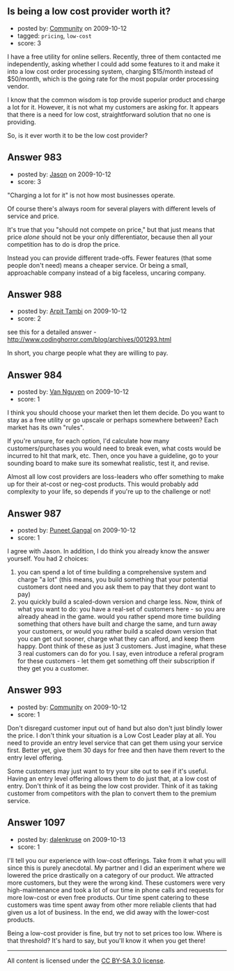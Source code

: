 ## Is being a low cost provider worth it?

- posted by: [Community](https://stackexchange.com/users/-1/-1-community) on 2009-10-12
- tagged: `pricing`, `low-cost`
- score: 3

I have a free utility for online sellers. Recently, three of them contacted me independently, asking whether I could add some features to it and make it into a low cost order processing system, charging $15/month instead of $50/month, which is the going rate for the most popular order processing vendor. 

I know that the common wisdom is top provide superior product and charge a lot for it. However, it is not what my customers are asking for. It appears that there is a need for low cost, straightforward solution that no one is providing.

So, is it ever worth it to be the low cost provider?


## Answer 983

- posted by: [Jason](https://stackexchange.com/users/-1/2-jason) on 2009-10-12
- score: 3

"Charging a lot for it" is not how most businesses operate.

Of course there's always room for several players with different levels of service and price.

It's true that you "should not compete on price," but that just means that price *alone* should not be your only differentiator, because then all your competition has to do is drop the price.

Instead you can provide different trade-offs.  Fewer features (that some people don't need) means a cheaper service.  Or being a small, approachable company instead of a big faceless, uncaring company.


## Answer 988

- posted by: [Arpit Tambi](https://stackexchange.com/users/-1/309-arpit-tambi) on 2009-10-12
- score: 2

see this for a detailed answer - http://www.codinghorror.com/blog/archives/001293.html

In short, you charge people what they are willing to pay.


## Answer 984

- posted by: [Van Nguyen](https://stackexchange.com/users/-1/121-van-nguyen) on 2009-10-12
- score: 1

I think you should choose your market then let them decide.  Do you want to stay as a free utility or go upscale or perhaps somewhere between?  Each market has its own "rules".  

If you're unsure, for each option, I'd calculate how many customers/purchases you would need to break even, what costs would be incurred to hit that mark, etc.  Then, once you have a guideline, go to your sounding board to make sure its somewhat realistic, test it, and revise.  

Almost all low cost providers are loss-leaders who offer something to make up for their at-cost or neg-cost products.  This would probably add complexity to your life, so depends if you're up to the challenge or not!


## Answer 987

- posted by: [Puneet Gangal](https://stackexchange.com/users/-1/439-puneet-gangal) on 2009-10-12
- score: 1

I agree with Jason. 
In addition, I do think you already know the answer yourself.
You had 2 choices:
1. you can spend a lot of time building a comprehensive system and charge "a lot" (this means, you build something that your potential customers dont need and you ask them to pay that they dont want to pay)
2. you quickly build a scaled-down version and charge less. 
Now, think of what you want to do: you have a real-set of customers here - so you are already ahead in the game. would you rather spend more time building something that others have built and charge the same, and turn away your customers, or would you rather build a scaled down version that you can get out sooner, charge what they can afford, and keep them happy. 
Dont think of these as just 3 customers. Just imagine, what these 3 real customers can do for you. 
I say, even introduce a referal program for these customers - let them get something off their subscription if they get you a customer. 


## Answer 993

- posted by: [Community](https://stackexchange.com/users/-1/-1-community) on 2009-10-12
- score: 1

Don't disregard customer input out of hand but also don't just blindly lower the price. I don't think your situation is a Low Cost Leader play at all. You need to provide an entry level service that can get them using your service first. Better yet, give them 30 days for free and then have them revert to the entry level offering.

Some customers may just want to try your site out to see if it's useful. Having an entry level offering allows them to do just that, at a low cost of entry. Don't think of it as being the low cost provider. Think of it as taking customer from competitors with the plan to convert them to the premium service. 


## Answer 1097

- posted by: [dalenkruse](https://stackexchange.com/users/-1/282-dalenkruse) on 2009-10-13
- score: 1

I'll tell you our experience with low-cost offerings.  Take from it what you will since this is purely anecdotal.  My partner and I did an experiment where we lowered the price drastically on a category of our product.  We attracted more customers, but they were the wrong kind.  These customers were very high-maintenance and took a lot of our time in phone calls and requests for more low-cost or even free products.  Our time spent catering to these customers was time spent away from other more reliable clients that had given us a lot of business.  In the end, we did away with the lower-cost products.

Being a low-cost provider is fine, but try not to set prices too low.  Where is that threshold?  It's hard to say, but you'll know it when you get there!



---

All content is licensed under the [CC BY-SA 3.0 license](https://creativecommons.org/licenses/by-sa/3.0/).
